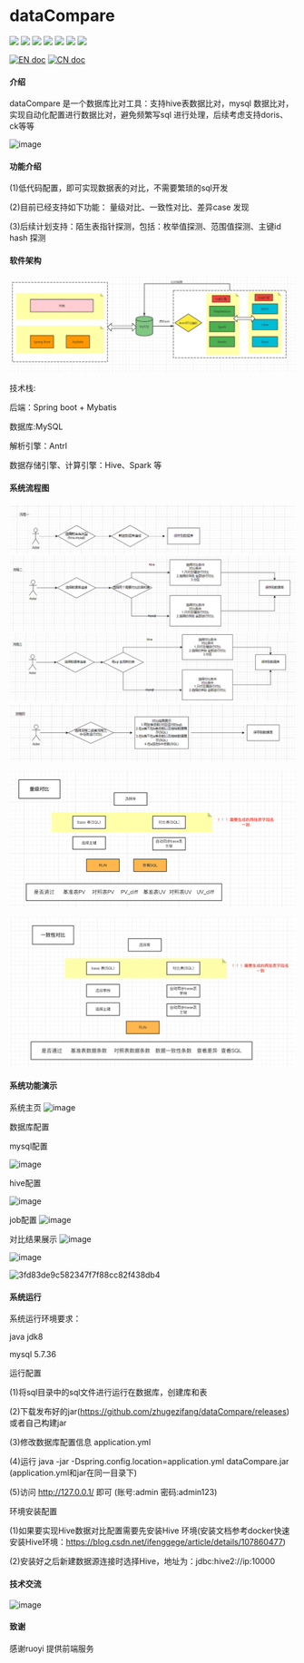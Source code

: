 # dataCompare
![](https://gitee.com/ZhuGeZiFang/data-compare/badge/star.svg)
![](https://gitee.com/ZhuGeZiFang/data-compare/badge/fork.svg?theme=gvp)
![](https://img.shields.io/github/stars/zhugezifang/dataCompare.svg?logo=GitHub)
![](https://img.shields.io/github/forks/zhugezifang/dataCompare.svg?logo=GitHub)
![](https://img.shields.io/github/watchers/zhugezifang/dataCompare.svg?logo=GitHub)
![](https://img.shields.io/github/license/zhugezifang/dataCompare.svg)
![](https://img.shields.io/github/v/release/zhugezifang/dataCompare?label=latest&style=flat-square)

[![EN doc](https://img.shields.io/badge/document-English-blue.svg)](README.md)
[![CN doc](https://img.shields.io/badge/文档-中文版-blue.svg)](README-CN.md)

#### 介绍
dataCompare 是一个数据库比对工具：支持hive表数据比对，mysql 数据比对，实现自动化配置进行数据比对，避免频繁写sql 进行处理，后续考虑支持doris、ck等等

![image](https://user-images.githubusercontent.com/28300167/207563954-6e3dba02-84de-4881-9a23-371b88ed5b1e.png)

#### 功能介绍
(1)低代码配置，即可实现数据表的对比，不需要繁琐的sql开发

(2)目前已经支持如下功能： 量级对比、一致性对比、差异case 发现

(3)后续计划支持：陌生表指针探测，包括：枚举值探测、范围值探测、主键id hash 探测


#### 软件架构

![输入图片说明](image77.png)

技术栈:

后端：Spring boot + Mybatis

数据库:MySQL

解析引擎：Antrl

数据存储引擎、计算引擎：Hive、Spark 等


#### 系统流程图

![输入图片说明](image1.png)
![输入图片说明](image2.png)
![输入图片说明](image3.png)
![输入图片说明](image4.png)

![img_1.png](img_1.png)

![img.png](img.png)


#### 系统功能演示
系统主页
![image](https://user-images.githubusercontent.com/28300167/207257662-273fc531-c21e-437a-9d20-f15a533b58bd.png)

数据库配置

mysql配置

![image](https://user-images.githubusercontent.com/28300167/207256310-8c6d0be4-90c2-4a71-a49b-c54d3537a7bf.png)

hive配置

![image](https://user-images.githubusercontent.com/28300167/207497891-8dc317f6-06f3-4d53-96d5-400586e0a488.png)


job配置
![image](https://user-images.githubusercontent.com/28300167/207256145-7ce5eaa2-7030-4c2c-91d9-3e566162e91e.png)

对比结果展示
![image](https://user-images.githubusercontent.com/28300167/208607718-0767ff93-223a-408d-a586-7d509f278197.png)

![image](https://user-images.githubusercontent.com/28300167/207259977-fd2258a8-fce1-4a3b-85a3-2b6213e3b0a7.png)

![3fd83de9c582347f7f88cc82f438db4](https://user-images.githubusercontent.com/28300167/208607767-94cffce0-30f3-45ec-a280-978964e153bb.png)

#### 系统运行
系统运行环境要求：

java jdk8

mysql 5.7.36

运行配置

(1)将sql目录中的sql文件进行运行在数据库，创建库和表

(2)下载发布好的jar(https://github.com/zhugezifang/dataCompare/releases) 或者自己构建jar

(3)修改数据库配置信息 application.yml

(4)运行 java -jar -Dspring.config.location=application.yml dataCompare.jar (application.yml和jar在同一目录下)

(5)访问 http://127.0.0.1/ 即可 (账号:admin 密码:admin123)

环境安装配置

(1)如果要实现Hive数据对比配置需要先安装Hive 环境(安装文档参考docker快速安装Hive环境：https://blog.csdn.net/ifenggege/article/details/107860477)

(2)安装好之后新建数据源连接时选择Hive，地址为：jdbc:hive2://ip:10000 


#### 技术交流
![image](https://user-images.githubusercontent.com/28300167/207255900-152d6834-9602-4ada-91ca-ad9906d89bf8.png)


#### 致谢
感谢ruoyi 提供前端服务

